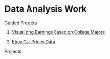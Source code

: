 # Data Analysis Work

Guided Projects

1. [Visualizing Earnings Based on College Majors](https://github.com/danielkjw/Data-Analysis/blob/master/Visualizing%20Earnings%20Based%20on%20College%20Major/Visualize%20Earnings%20Based%20on%20College%20Majors.ipynb)

2. [Ebay Car Prices Data](https://github.com/danielkjw/Data-Analysis/blob/master/Ebay-Car-Price-Analysis/eBay%20Car%20Prices%20Analysis.ipynb)



Projects





